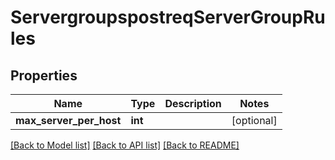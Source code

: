 # ServergroupspostreqServerGroupRules

## Properties
Name | Type | Description | Notes
------------ | ------------- | ------------- | -------------
**max_server_per_host** | **int** |  | [optional] 

[[Back to Model list]](../README.md#documentation-for-models) [[Back to API list]](../README.md#documentation-for-api-endpoints) [[Back to README]](../README.md)


